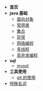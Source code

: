 - **首页**
- **java 基础**
  - [面向对象](content/OOP.md)
  - [常用类](content/CommonClasses.md)
  - [集合](content/Collection.md)
  - [异常](content/Throwable.md)
  - [网络编程](content/NetworkProgramme.md)
  - [多线程](content/Thread.md)
  - [高并发编程](content/Executive.md)
- **sql**
  - [mysql](sql/mysql.md)
- **工具使用**
  - [git 的使用](content/git.md)
- [特殊名词](content/SpecialWord.md)
